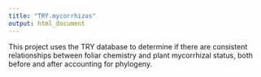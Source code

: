 ```yaml
---
title: "TRY.mycorrhizas"
output: html_document
---
```


This project uses the TRY database to determine if there are consistent relationships between foliar chemistry and plant mycorrhizal status, both before and after accounting for phylogeny. 
